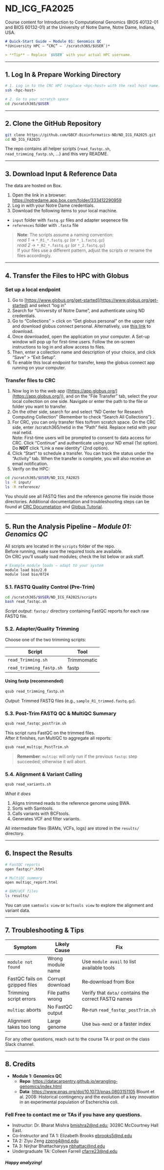 # ND_ICG_FA2025
Course content for Introduction to Computational Genomics (BIOS 40132-01 and BIOS 60132-01) at the University of Notre Dame, Notre Dame, Indiana, USA.


```markdown
# Quick‑Start Guide – Module 01: Genomics QC  
*(University HPC – “CRC” – `/scratch365/$USER`)*

> **Tip** – Replace `$USER` with your actual HPC username.
```
---

## 1. Log In & Prepare Working Directory  

```bash
# 1. Log in to the CRC HPC (replace <hpc-host> with the real host name)
ssh <hpc-host>

# 2. Go to your scratch space
cd /scratch365/$USER
```

---

## 2. Clone the GitHub Repository  

```bash
git clone https://github.com/GBCF-Bioinformatics-ND/ND_ICG_FA2025.git
cd ND_ICG_FA2025
```

The repo contains all helper scripts (`read_fastqc.sh`, `read_trimming_fastp.sh`, …) and this very README.

---

## 3. Download Input & Reference Data  

The data are hosted on Box.  
1. Open the link in a browser:  
   <https://notredame.app.box.com/folder/333412290959>  
2. Log in with your Notre Dame credentials.  
3. Download the following items to your local machine.

  - `input` folder with `fastq.gz` files and adapter seqenece file
  - `references` folder with `.fasta` file

> **Note**: The scripts assume a naming convention:  
> *read 1* → `*_R1_*.fastq.gz` (or `*_1.fastq.gz`)  
> *read 2* → `*_R2_*.fastq.gz` (or `*_2.fastq.gz`)  
> If your files use a different pattern, adjust the scripts or rename the files accordingly.

---

## 4. Transfer the Files to HPC with Globus  

### **Set up a local endpoint**

1. Go to [https://www.globus.org/get-started](https://www.globus.org/get-started) and select “log in”  
2. Search for “University of Notre Dame”, and authenticate using ND credentials.
3. Go to “Collections” \> click on “Get globus personal” on the upper right and download globus connect personal. Alternatively, use [this link](https://www.globus.org/globus-connect-personal) to download.
4. Once downloaded, open the application on your computer. A Set-up window will pop up for first-time users. Follow the on-screen instructions to log in and allow access to files.  
5. Then, enter a collection name and description of your choice, and click “Save” \> “Exit Setup”.  
6. To enable this local endpoint for transfer, keep the globus connect app running on your computer.

### **Transfer files to CRC**

1. Now log in to the web app ([https://app.globus.org/](https://app.globus.org/)), and on the “File Transfer” tab, select the your local collection on one side. Navigate or enter the path to the file or folder you want to transfer. 
2. On the other side, search for and select “ND Center for Research Computing Collection” (Remember to check “Search All Collections”) .
3. For CRC, you can only transfer files to/from scratch space. On the CRC side, enter /scratch365/netid in the “Path” field. Replace netid with your real netid.   
   Note: First-time users will be prompted to consent to data access for CRC. Click “Continue” and authenticate using your ND email (1st option). Do **NOT** click “Link a new identity” (2nd option).
4. Click “Start” to schedule a transfer. You can track the status under the “Activity” tab. When the transfer is complete, you will also receive an email notification.
5. Verify on the HPC:

```bash
cd /scratch365/$USER/ND_ICG_FA2025
ls -R input/
ls -R reference/
```

You should see all FASTQ files and the reference genome file inside those directories. Additional documentation and troubleshooting steps can be found at [CRC Documetation](https://docs.crc.nd.edu/resources/globus.html) and [Globus Tutorial](https://docs.globus.org/guides/tutorials/manage-files/transfer-files/).

---

## 5. Run the Analysis Pipeline – *Module 01: Genomics QC*  

All scripts are located in the `scripts` folder of the repo.  
Before running, make sure the required tools are available.  
On CRC you’ll usually load modules; check the list below or ask staff.

```bash
# Example module loads – adapt to your system
module load bio/2.0
module load bio/0724
```

### 5.1. FASTQ Quality Control (Pre‑Trim)

```bash
cd /scratch365/$USER/ND_ICG_FA2025/scripts
bash read_fastqc.sh
```

*Script output*: `fastqc/` directory containing FastQC reports for each raw FASTQ file.

### 5.2. Adapter/Quality Trimming

Choose one of the two trimming scripts:

| Script                | Tool |
|-----------------------|------|
| `read_Trimming.sh`    | Trimmomatic |
| `read_trimming_fastp.sh` | fastp |

#### Using fastp (recommended)

```bash
qsub read_trimming_fastp.sh
```

*Output*: Trimmed FASTQ files (e.g., `sample_R1_trimmed.fastq.gz`).

### 5.3. Post‑Trim FASTQ QC & MultiQC Summary

```bash
qsub read_fastqc_postTrim.sh
```

This script runs FastQC on the trimmed files.  
After it finishes, run MultiQC to aggregate all reports:

```bash
qsub read_multiqc_PostTrim.sh
```

> **Remember**: `multiqc` will only run if the previous `fastqc` step succeeded; otherwise it will abort.

### 5.4. Alignment & Variant Calling

```bash
qsub read_variants.sh
```

*What it does*  
1. Aligns trimmed reads to the reference genome using BWA.  
2. Sorts with Samtools.  
3. Calls variants with BCFtools.  
4. Generates VCF and filter variants.

All intermediate files (BAMs, VCFs, logs) are stored in the `results/` directory.

---

## 6. Inspect the Results

```bash
# FastQC reports
open fastqc/*.html

# MultiQC summary
open multiqc_report.html

# BAM/VCF files
ls results/
```

You can use `samtools view` or `bcftools view` to explore the alignment and variant data.

---

## 7. Troubleshooting & Tips

| Symptom | Likely Cause | Fix |
|---------|--------------|-----|
| `module not found` | Wrong module name | Use `module avail` to list available tools |
| FastQC fails on gzipped files | Corrupt download | Re‑download from Box |
| Trimming script errors | File paths wrong | Verify that `data/` contains the correct FASTQ names |
| `multiqc` aborts | No FastQC output | Re‑run `read_fastqc_postTrim.sh` |
| Alignment takes too long | Large genome | Use `bwa-mem2` or a faster index |

For any other questions, reach out to the course TA or post on the class Slack channel.

---

## 8. Credits

- **Module 1: Genomics QC** 
  - **Repo**: <https://datacarpentry.github.io/wrangling-genomics/index.html>  
  - **Data**: <https://www.pnas.org/doi/10.1073/pnas.0803151105> Blount et al. 2008: Historical contingency and the evolution of a key innovation in an experimental population of Escherichia coli.  

### Fell Free to contact me or TAs if you have any questions.

- Instructor: Dr. Bharat Mishra bmishra2@nd.edu; 3028C McCourtney Hall East.
- Co-Instructor and TA 1: Elizabeth Brooks ebrooks5@nd.edu
- TA 2: Ziyu Zeng zzeng4@nd.edu
- TA 3: Nirjhar Bhattacharyya nbhattac@nd.edu
- Undergraduate TA: Colleen Farrell cfarre23@nd.edu

#### *Happy analyzing!* 
